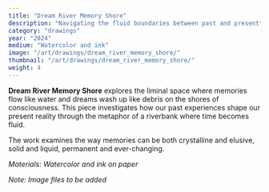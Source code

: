 ```yaml
---
title: "Dream River Memory Shore"
description: "Navigating the fluid boundaries between past and present"
category: "drawings"
year: "2024"
medium: "Watercolor and ink"
image: "/art/drawings/dream_river_memory_shore/"
thumbnail: "/art/drawings/dream_river_memory_shore/"
weight: 4
---
```


**Dream River Memory Shore** explores the liminal space where memories flow like water and dreams wash up like debris on the shores of consciousness. This piece investigates how our past experiences shape our present reality through the metaphor of a riverbank where time becomes fluid.

The work examines the way memories can be both crystalline and elusive, solid and liquid, permanent and ever-changing.

*Materials: Watercolor and ink on paper*

*Note: Image files to be added* 
